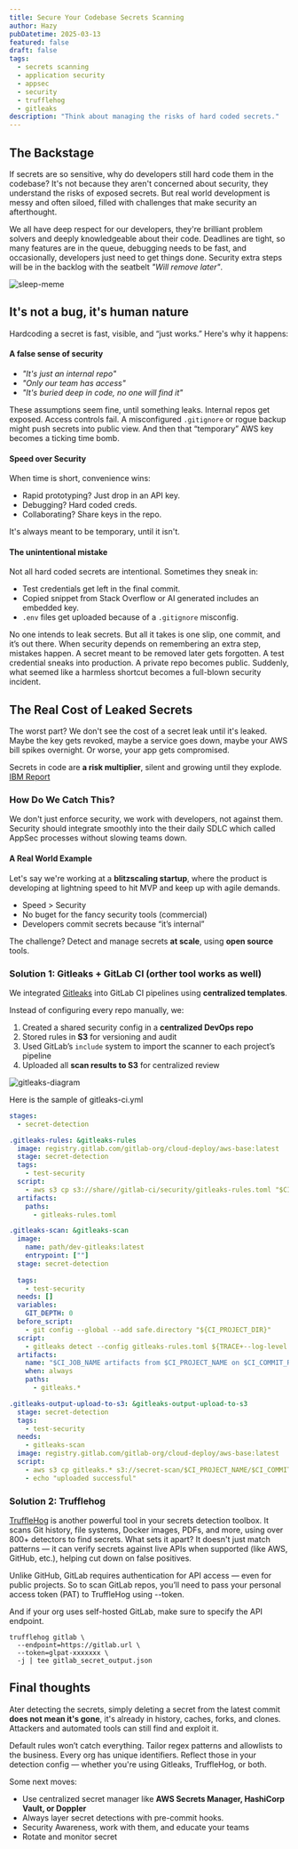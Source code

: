```yaml
---
title: Secure Your Codebase Secrets Scanning
author: Hazy
pubDatetime: 2025-03-13
featured: false
draft: false
tags:
  - secrets scanning
  - application security
  - appsec
  - security
  - trufflehog
  - gitleaks
description: "Think about managing the risks of hard coded secrets."
---
```


## The Backstage

If secrets are so sensitive, why do developers still hard code them in the codebase? It's not because they aren't concerned about security, they understand the risks of exposed secrets. But real world development is messy and often siloed, filled with challenges that make security an afterthought. 

We all have deep respect for our developers, they're brilliant problem solvers and deeply knowledgeable about their code. Deadlines are tight, so many features are in the queue, debugging needs to be fast, and occasionally, developers just need to get things done. Security extra steps will be in the backlog with the seatbelt *"Will remove later"*.

![sleep-meme](@assets/images/sleep-meme.png)

## It's not a bug, it's human nature

Hardcoding a secret is fast, visible, and “just works.” Here's why it happens:

#### <span class="accent">A false sense of security</span>
- *"It's just an internal repo"*
- *"Only our team has access"*
- *"It's buried deep in code, no one will find it"*

These assumptions seem fine, until something leaks. Internal repos get exposed. Access controls fail. A misconfigured `.gitignore` or rogue backup might push secrets into public view. And then that “temporary” AWS key becomes a ticking time bomb.

#### <span class="accent">Speed over Security </span>

When time is short, convenience wins:
- Rapid prototyping? Just drop in an API key.
- Debugging? Hard coded creds.
- Collaborating? Share keys in the repo.
		
It's always meant to be temporary, until it isn't.

#### <span class="accent">The unintentional mistake</span>

Not all hard coded secrets are intentional. Sometimes they sneak in:

- Test credentials get left in the final commit.
- Copied snippet from Stack Overflow or AI generated includes an embedded key.
- `.env` files get uploaded because of a `.gitignore` misconfig.

No one intends to leak secrets. But all it takes is one slip, one commit, and it’s out there. When security depends on remembering an extra step, mistakes happen. A secret meant to be removed later gets forgotten. A test credential sneaks into production. A private repo becomes public. Suddenly, what seemed like a harmless shortcut becomes a full-blown security incident.

## The Real Cost of Leaked Secrets

The worst part? We don't see the cost of a secret leak until it's leaked. Maybe the key gets revoked, maybe a service goes down, maybe your AWS bill spikes overnight. Or worse, your app gets compromised.

Secrets in code are **a risk multiplier**, silent and growing until they explode. [IBM Report](https://www.ibm.com/reports/data-breach)

### How Do We Catch This?

We don't just enforce security, we work with developers, not against them. Security should integrate smoothly into the their daily SDLC which called AppSec processes without slowing teams down.

#### A Real World Example

Let's say we're working at a **blitzscaling startup**, where the product is developing at lightning speed to hit MVP and keep up with agile demands. 

- Speed > Security
- No buget for the fancy security tools (commercial)
- Developers commit secrets because “it’s internal”

The challenge? Detect and manage secrets **at scale**, using **open source** tools.

### Solution 1: Gitleaks + GitLab CI (orther tool works as well)

We integrated [Gitleaks](https://github.com/gitleaks/gitleaks) into GitLab CI pipelines using **centralized templates**.

Instead of configuring every repo manually, we:
1. Created a shared security config in a **centralized DevOps repo**
2. Stored rules in **S3** for versioning and audit
3. Used GitLab’s `include` system to import the scanner to each project’s pipeline
4. Uploaded all **scan results to S3** for centralized review

![gitleaks-diagram](@assets/images/gitleaks-diagram.png)

Here is the sample of gitleaks-ci.yml
```yaml
stages:
  - secret-detection

.gitleaks-rules: &gitleaks-rules
  image: registry.gitlab.com/gitlab-org/cloud-deploy/aws-base:latest
  stage: secret-detection
  tags:
    - test-security
  script:
    - aws s3 cp s3://share//gitlab-ci/security/gitleaks-rules.toml "$CI_PROJECT_DIR"/gitleaks-rules.toml
  artifacts:
    paths:
      - gitleaks-rules.toml

.gitleaks-scan: &gitleaks-scan
  image:
    name: path/dev-gitleaks:latest
    entrypoint: [""]
  stage: secret-detection
 
  tags:
    - test-security
  needs: []
  variables:
    GIT_DEPTH: 0
  before_script:
    - git config --global --add safe.directory "${CI_PROJECT_DIR}"
  script:
    - gitleaks detect --config gitleaks-rules.toml ${TRACE+--log-level debug} --report-path gitleaks.output.json
  artifacts:
    name: "$CI_JOB_NAME artifacts from $CI_PROJECT_NAME on $CI_COMMIT_REF_SLUG $CI_COMMIT_SHORT_SHA"
    when: always
    paths:
      - gitleaks.*

.gitleaks-output-upload-to-s3: &gitleaks-output-upload-to-s3
  stage: secret-detection
  tags:
    - test-security
  needs:
    - gitleaks-scan
  image: registry.gitlab.com/gitlab-org/cloud-deploy/aws-base:latest
  script:
    - aws s3 cp gitleaks.* s3://secret-scan/$CI_PROJECT_NAME/$CI_COMMIT_BRANCH/
    - echo "uploaded successful"
```

### Solution 2: Trufflehog

[TruffleHog](https://github.com/trufflesecurity/trufflehog) is another powerful tool in your secrets detection toolbox. It scans Git history, file systems, Docker images, PDFs, and more, using over 800+ detectors to find secrets. What sets it apart? It doesn't just match patterns — it can verify secrets against live APIs when supported (like AWS, GitHub, etc.), helping cut down on false positives.

Unlike GitHub, GitLab requires authentication for API access — even for public projects. So to scan GitLab repos, you’ll need to pass your personal access token (PAT) to TruffleHog using --token.

And if your org uses self-hosted GitLab, make sure to specify the API endpoint.
```shell
trufflehog gitlab \
  --endpoint=https://gitlab.url \
  --token=glpat-xxxxxxx \
  -j | tee gitlab_secret_output.json

```

## Final thoughts
Ater detecting the secrets, simply deleting a secret from the latest commit **does not mean it's gone**, it's already in history, caches, forks, and clones. Attackers and automated tools can still find and exploit it.

Default rules won’t catch everything. Tailor regex patterns and allowlists to the business. Every org has unique identifiers. Reflect those in your detection config — whether you're using Gitleaks, TruffleHog, or both.

Some next moves: 
- Use centralized secret manager like **AWS Secrets Manager, HashiCorp Vault, or Doppler** 
- Always layer secret detections with pre-commit hooks.
- Security Awareness, work with them, and educate your teams
- Rotate and monitor secret 

